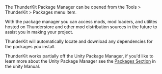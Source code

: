 The ThunderKit Package Manager can be opened from the Tools > ThunderKit > Packages menu item.

With the package manager you can access mods, mod loaders, and utilites hosted on Thunderstore and other mod distribution sources in the future to assist you in making your project.

ThunderKit will automatically locate and download any dependencies for the packages you install.

ThunderKit works partially off the Unity Package Manager, if you'd like to learn more about the Unity Package Manager see the [Packages Section](https://docs.unity3d.com/Manual/PackagesList.html) in the unity Manual.